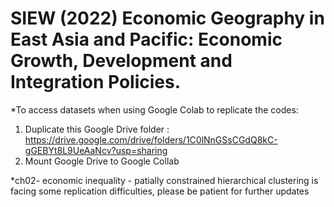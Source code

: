 # SIEW (2022) Economic Geography in East Asia and Pacific: Economic Growth, Development and Integration Policies.

*To access datasets when using Google Colab to replicate the codes:
1. Duplicate this Google Drive folder : https://drive.google.com/drive/folders/1C0lNnGSsCGdQ8kC-gGEBYt8L9UeAaNcv?usp=sharing 
2. Mount Google Drive to Google Collab

*ch02- economic inequality - patially constrained hierarchical clustering is facing some replication difficulties, please be patient for further updates
